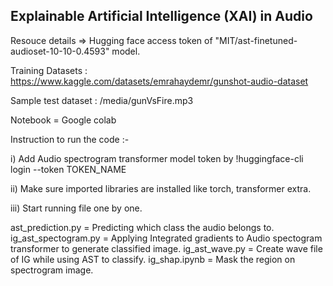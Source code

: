 
## Explainable Artificial Intelligence (XAI) in Audio

Resouce details =>
Hugging face access token of "MIT/ast-finetuned-audioset-10-10-0.4593" model. 

Training Datasets : https://www.kaggle.com/datasets/emrahaydemr/gunshot-audio-dataset 

Sample test dataset : /media/gunVsFire.mp3

Notebook = Google colab


Instruction to run the code :-

i) Add Audio spectrogram transformer model token by 
!huggingface-cli login --token TOKEN_NAME

ii) Make sure imported libraries are installed like torch, transformer extra.

iii) Start running file one by one. 

ast_prediction.py = Predicting which class the audio belongs to.
ig_ast_spectogram.py = Applying Integrated gradients to Audio spectogram transformer to generate classified image.
ig_ast_wave.py = Create wave file of IG while using AST to classify.
ig_shap.ipynb = Mask the region on spectrogram image. 



